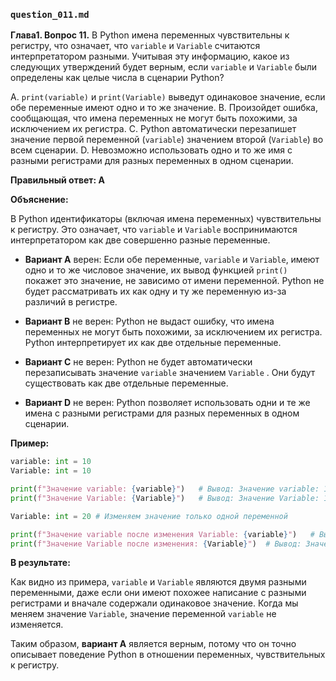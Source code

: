 ### `question_011.md`

**Глава1. Вопрос 11.** В Python имена переменных чувствительны к регистру, что означает, что `variable` и `Variable` считаются интерпретатором разными. Учитывая эту информацию, какое из следующих утверждений будет верным, если `variable` и `Variable` были определены как целые числа в сценарии Python?

A.  `print(variable)` и `print(Variable)` выведут одинаковое значение, если обе переменные имеют одно и то же значение.
B.  Произойдет ошибка, сообщающая, что имена переменных не могут быть похожими, за исключением их регистра.
C.  Python автоматически перезапишет значение первой переменной (`variable`) значением второй (`Variable`) во всем сценарии.
D.  Невозможно использовать одно и то же имя с разными регистрами для разных переменных в одном сценарии.

**Правильный ответ: A**

**Объяснение:**

В Python идентификаторы (включая имена переменных) чувствительны к регистру. Это означает, что `variable` и `Variable` воспринимаются интерпретатором как две совершенно разные переменные.

*   **Вариант A** верен: Если обе переменные, `variable` и `Variable`, имеют одно и то же числовое значение, их вывод функцией `print()` покажет это значение, не зависимо от имени переменной. Python не будет рассматривать их как одну и ту же переменную из-за различий в регистре.

*   **Вариант B** не верен: Python не выдаст ошибку, что имена переменных не могут быть похожими, за исключением их регистра. Python интерпретирует их как две отдельные переменные.

*   **Вариант C** не верен: Python не будет автоматически перезаписывать значение `variable` значением `Variable` . Они будут существовать как две отдельные переменные.

*   **Вариант D** не верен: Python позволяет использовать одни и те же имена с разными регистрами для разных переменных в одном сценарии.

**Пример:**

```python
variable: int = 10
Variable: int = 10

print(f"Значение variable: {variable}")   # Вывод: Значение variable: 10
print(f"Значение Variable: {Variable}")   # Вывод: Значение Variable: 10

Variable: int = 20 # Изменяем значение только одной переменной

print(f"Значение variable после изменения Variable: {variable}")   # Вывод: Значение variable после изменения Variable: 10
print(f"Значение Variable после изменения: {Variable}")  # Вывод: Значение Variable после изменения: 20
```

**В результате:**

Как видно из примера, `variable` и `Variable` являются двумя разными переменными, даже если они имеют похожее написание с разными регистрами и вначале содержали одинаковое значение. Когда мы меняем значение `Variable`, значение переменной `variable` не изменяется.

Таким образом, **вариант A** является верным, потому что он точно описывает поведение Python в отношении переменных, чувствительных к регистру.
